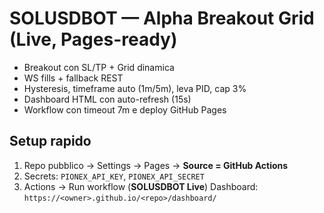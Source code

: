 # SOLUSDBOT — Alpha Breakout Grid (Live, Pages-ready)

- Breakout con SL/TP + Grid dinamica
- WS fills + fallback REST
- Hysteresis, timeframe auto (1m/5m), leva PID, cap 3%
- Dashboard HTML con auto-refresh (15s)
- Workflow con timeout 7m e deploy GitHub Pages

## Setup rapido
1. Repo pubblico → Settings → Pages → **Source = GitHub Actions**
2. Secrets: `PIONEX_API_KEY`, `PIONEX_API_SECRET`
3. Actions → Run workflow (**SOLUSDBOT Live**)
Dashboard: `https://<owner>.github.io/<repo>/dashboard/`
